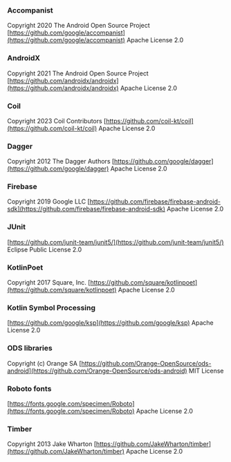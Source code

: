 ### Accompanist

Copyright 2020 The Android Open Source Project
[https://github.com/google/accompanist](https://github.com/google/accompanist)
Apache License 2.0

### AndroidX

Copyright 2021 The Android Open Source Project
[https://github.com/androidx/androidx](https://github.com/androidx/androidx)
Apache License 2.0

### Coil

Copyright 2023 Coil Contributors
[https://github.com/coil-kt/coil](https://github.com/coil-kt/coil)
Apache License 2.0

### Dagger

Copyright 2012 The Dagger Authors
[https://github.com/google/dagger](https://github.com/google/dagger)
Apache License 2.0

### Firebase

Copyright 2019 Google LLC
[https://github.com/firebase/firebase-android-sdk](https://github.com/firebase/firebase-android-sdk)
Apache License 2.0



### JUnit

[https://github.com/junit-team/junit5/](https://github.com/junit-team/junit5/)
Eclipse Public License 2.0

### KotlinPoet

Copyright 2017 Square, Inc.
[https://github.com/square/kotlinpoet](https://github.com/square/kotlinpoet)
Apache License 2.0

### Kotlin Symbol Processing

[https://github.com/google/ksp](https://github.com/google/ksp)
Apache License 2.0

### ODS libraries

Copyright (c) Orange SA
[https://github.com/Orange-OpenSource/ods-android](https://github.com/Orange-OpenSource/ods-android)
MIT License

### Roboto fonts

[https://fonts.google.com/specimen/Roboto](https://fonts.google.com/specimen/Roboto)
Apache License 2.0

### Timber

Copyright 2013 Jake Wharton
[https://github.com/JakeWharton/timber](https://github.com/JakeWharton/timber)
Apache License 2.0
